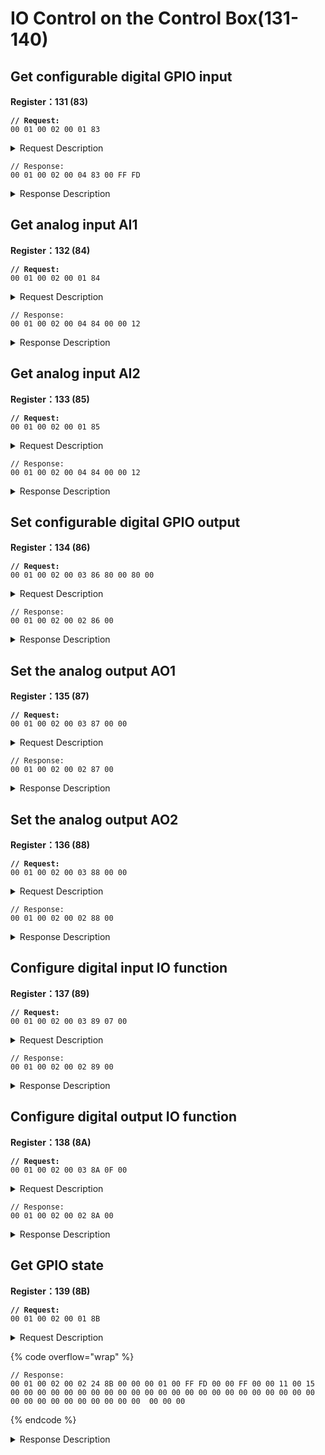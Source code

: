 # IO Control on the Control Box(131-140)

## Get configurable digital GPIO input

**Register：131 (83)**

<pre><code><strong>// Request:
</strong>00 01 00 02 00 01 83  
</code></pre>

<details>

<summary>Request Description</summary>

```
//00 01    U16, Transaction ID
//00 02    U16, Protocol Identifier
//00 01    U16, Length 
//03       U8, Register
```

</details>

```
// Response:
00 01 00 02 00 04 83 00 FF FD
```

<details>

<summary>Response Description</summary>

```
//00 01    U16, Transaction ID
//00 02    U16, Protocol Identifier
//00 04    U16, Length 
//83       U8, Register
//00       U8, State
//FF FD    U16,
The signal of GPIO1 is low）
GPIO signal: Bit0 ~ Bit15 Correspond to signals of GPIO0~GPIO15
```

</details>



## Get analog input AI1

**Register：132 (84)**

<pre><code><strong>// Request:
</strong>00 01 00 02 00 01 84  
</code></pre>

<details>

<summary>Request Description</summary>

```
//00 01    U16, Transaction ID
//00 02    U16, Protocol Identifier
//00 01    U16, Length 
//84       U8, Register
```

</details>

```
// Response:
00 01 00 02 00 04 84 00 00 12
```

<details>

<summary>Response Description</summary>

```
//00 01    U16, Transaction ID
//00 02    U16, Protocol Identifier
//00 04    U16, Length 
//84       U8, Register
//00       U8, State
//00 12    U16,
Analog input0
Analog input0, Range 0~4095
Corresponding to 0~10V
```

</details>



## Get analog input AI2

**Register：133 (85)**

<pre><code><strong>// Request:
</strong>00 01 00 02 00 01 85  
</code></pre>

<details>

<summary>Request Description</summary>

```
//00 01    U16, Transaction ID
//00 02    U16, Protocol Identifier
//00 01    U16, Length 
//85       U8, Register
```

</details>

```
// Response:
00 01 00 02 00 04 84 00 00 12
```

<details>

<summary>Response Description</summary>

```
//00 01    U16, Transaction ID
//00 02    U16, Protocol Identifier
//00 04    U16, Length 
//84       U8, Register
//00       U8, State
//00 15    U16,
Analog input1
Analog input1, Range 0~4095
Corresponding to0~10V
```

</details>







## Set configurable digital GPIO output

**Register：134 (86)**

<pre><code><strong>// Request:
</strong>00 01 00 02 00 03 86 80 00 80 00  
</code></pre>

<details>

<summary>Request Description</summary>

```
//00 01    U16, Transaction ID
//00 02    U16, Protocol Identifier
//00 03    U16, Length 
//86       U8, Register
//80 00    U16，
The signal of GPIO7 is low
GPIO signal: 
the upper 8 bits are the enable bits, 
and the lower 8 bits are the set bits
//80 00    U16, 
The signal of GPIO15 is low
GPIO signal: 
the upper 8 bits are the enable bits, 
and the lower 8 bits are the set bit
```

</details>

```
// Response:
00 01 00 02 00 02 86 00
```

<details>

<summary>Response Description</summary>

```
//00 01    U16, Transaction ID
//00 02    U16, Protocol Identifier
//00 02    U16, Length 
//86       U8, Register
//00       U8, State
```

</details>







## Set the analog output AO1

**Register：135 (87)**

<pre><code><strong>// Request:
</strong>00 01 00 02 00 03 87 00 00  
</code></pre>

<details>

<summary>Request Description</summary>

```
//00 01    U16, Transaction ID
//00 02    U16, Protocol Identifier
//00 03    U16, Length 
//87       U8, Register
//00 00    U16,
Analog output 0 is 0
 Analog output0
 Range 0~4095
Corresponding to 0~10V
```

</details>

```
// Response:
00 01 00 02 00 02 87 00
```

<details>

<summary>Response Description</summary>

```
//00 01    U16, Transaction ID
//00 02    U16, Protocol Identifier
//00 02    U16, Length 
//87       U8, Register
//00       U8, State
```

</details>







## Set the analog output AO2

**Register：136 (88)**

<pre><code><strong>// Request:
</strong>00 01 00 02 00 03 88 00 00  
</code></pre>

<details>

<summary>Request Description</summary>

```
//00 01    U16, Transaction ID
//00 02    U16, Protocol Identifier
//00 03    U16, Length 
//88       U8, Register
//00 00    u16, 
Analog output 1 is 0
 Analog output 1, 
 Range 0~4095
Corresponding to 0~10V
```

</details>

```
// Response:
00 01 00 02 00 02 88 00
```

<details>

<summary>Response Description</summary>

```
//00 01    U16, Transaction ID
//00 02    U16, Protocol Identifier
//00 02    U16, Length 
//88       U8, Register
//00       U8, State
```

</details>





## Configure digital input IO function

**Register：137 (89)**

<pre><code><strong>// Request:
</strong>00 01 00 02 00 03 89 07 00
</code></pre>

<details>

<summary>Request Description</summary>

```
//00 01    U16, Transaction ID
//00 02    U16, Protocol Identifier
//00 03    U16, Length 
//89       U8, Register
//07       U8, 
GPIO15
GPIO serial number,0~7
Corresponding to GPIO0 ~ GPIO7
//00       U8,
Function number
0: General input
1: Stop moving
2: Safeguard reset
11: Offline task
12: Manual mode
13: Reduced mode
14: Enable robot
```

</details>

```
// Response:
00 01 00 02 00 02 89 00
```

<details>

<summary>Response Description</summary>

```
//00 01    U16, Transaction ID
//00 02    U16, Protocol Identifier
//00 02    U16, Length 
//89       U8, Register
//00       U8, State
```

</details>





## Configure digital output IO function

**Register：138 (8A)**

<pre><code><strong>// Request:
</strong>00 01 00 02 00 03 8A 0F 00  
</code></pre>

<details>

<summary>Request Description</summary>

```
//00 01    U16, Transaction ID
//00 02    U16, Protocol Identifier
//00 03    U16, Length 
//8A       U8, Register
//0F       U8, 
GPIO15
GPIO serial number,0~15
Corresponding to GPIO0 ~ GPIO15
//00       U8, 
Function number
0: General output
1: Motion stopped
2: Robot moving
11: Erroring
12: Warning
13: Collision
14: Manual mode
15: Offline task running
16: Reduced mode
17: Robot enabled
18:Press down E stop button
```

</details>

```
// Response:
00 01 00 02 00 02 8A 00
```

<details>

<summary>Response Description</summary>

```
//00 01    U16, Transaction ID
//00 02    U16, Protocol Identifier
//00 02    U16, Length 
//8A       U8, Register
//00       U8, State
```

</details>







## Get GPIO state

**Register：139 (8B)**

<pre><code><strong>// Request:
</strong>00 01 00 02 00 01 8B  
</code></pre>

<details>

<summary>Request Description</summary>

```
//00 01    U16, Transaction ID
//00 02    U16, Protocol Identifier
//00 01    U16, Length 
//8B       U8, Register
```

</details>

{% code overflow="wrap" %}
```
// Response:
00 01 00 02 00 02 24 8B 00 00 00 01 00 FF FD 00 00 FF 00 00 11 00 15 00 00 00 00 00 00 00 00 00 00 00 00 00 00 00 00 00 00 00 00 00 00 00 00 00 00 00 00 00 00 00 00 00  00 00 00 
```
{% endcode %}

<details>

<summary>Response Description</summary>

```
//00 01    U16, Transaction ID
//00 02    U16, Protocol Identifier
//00 24    U16, Length 
//8B       U8, Register
//00       U8, State
//00	   U8, 
GPIO Module status
0: Normal
3: Gripper has error message
6: Communication failure
//00	   U8,
GPIO module error code
 0: Normal
Not 0: Error code
//01 00	U16, Digital input function IO status
//FF FD	U16, Digital input configuration IO status
//00 00	U16, Digital output function IO status
//FF 00	U16, Digital output configuration IO status
//00 11	U16, Analog input 1
//00 15	U16, Analog input 2
//00 00	U16, Analog output 1
//00 00	U16, Analog output 2
//00 00 00 00 00 00 00 00   U8, Digital input IO0-IO7 configuration message
//00 00 00 00 00 00 00 00   U8, Digital output IO0-IO7 configuration message
//00 00 00 00 00 00 00 00   U8, Digital input IO8-IO15 configuration message
//00 00 00 00 00 00 00 00   U8, Digital output IO8-IO15 configuration message
```

</details>


















